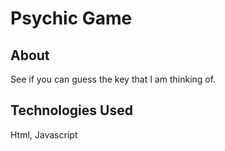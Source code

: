 # Psychic Game

## About

See if you can guess the key that I am thinking of.

## Technologies Used
Html, Javascript